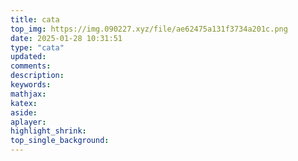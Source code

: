 ```yaml
---
title: cata
top_img: https://img.090227.xyz/file/ae62475a131f3734a201c.png
date: 2025-01-28 10:31:51
type: "cata"
updated:
comments:
description:
keywords:
mathjax:
katex:
aside:
aplayer:
highlight_shrink:
top_single_background:
---
```


